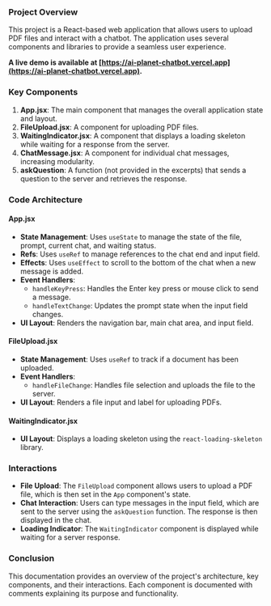 ### Project Overview

This project is a React-based web application that allows users to upload PDF files and interact with a chatbot. The
application uses several components and libraries to provide a seamless user experience.

**A live demo is available at [https://ai-planet-chatbot.vercel.app](https://ai-planet-chatbot.vercel.app).**

### Key Components

1. **App.jsx**: The main component that manages the overall application state and layout.
2. **FileUpload.jsx**: A component for uploading PDF files.
3. **WaitingIndicator.jsx**: A component that displays a loading skeleton while waiting for a response from the server.
4. **ChatMessage.jsx**: A component for individual chat messages, increasing modularity.
5. **askQuestion**: A function (not provided in the excerpts) that sends a question to the server and retrieves the
   response.

### Code Architecture

#### App.jsx

- **State Management**: Uses `useState` to manage the state of the file, prompt, current chat, and waiting status.
- **Refs**: Uses `useRef` to manage references to the chat end and input field.
- **Effects**: Uses `useEffect` to scroll to the bottom of the chat when a new message is added.
- **Event Handlers**:
    - `handleKeyPress`: Handles the Enter key press or mouse click to send a message.
    - `handleTextChange`: Updates the prompt state when the input field changes.
- **UI Layout**: Renders the navigation bar, main chat area, and input field.

#### FileUpload.jsx

- **State Management**: Uses `useRef` to track if a document has been uploaded.
- **Event Handlers**:
    - `handleFileChange`: Handles file selection and uploads the file to the server.
- **UI Layout**: Renders a file input and label for uploading PDFs.

#### WaitingIndicator.jsx

- **UI Layout**: Displays a loading skeleton using the `react-loading-skeleton` library.

### Interactions

- **File Upload**: The `FileUpload` component allows users to upload a PDF file, which is then set in the `App`
  component's state.
- **Chat Interaction**: Users can type messages in the input field, which are sent to the server using the `askQuestion`
  function. The response is then displayed in the chat.
- **Loading Indicator**: The `WaitingIndicator` component is displayed while waiting for a server response.

### Conclusion

This documentation provides an overview of the project's architecture, key components, and their interactions. Each
component is documented with comments explaining its purpose and functionality.
